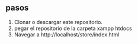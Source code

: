 ## pasos
1. Clonar o descargar este repositorio.
2. pegar el repositorio de la carpeta xampp htdocs
3. Navegar a http://localhost/store/index.html
